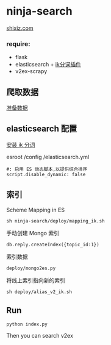 ninja-search
===

[shixiz.com](http://shixiz.com)

### require:

* flask
* elasticsearch + [ik分词插件](https://github.com/medcl/elasticsearch-analysis-ik)
* v2ex-scrapy 

爬取数据
--------

[准备数据](https://github.com/dbbbit/v2ex_scrapy)


elasticsearch 配置
-------------------

[安装 ik 分词](https://github.com/medcl/elasticsearch-analysis-ik)

esroot /config /elasticsearch.yml

    #: 启用 ES 动态脚本,以提供综合排序
    script.disable_dynamic: false


索引
--------

Scheme Mapping in ES 
    
    sh ninja-search/deploy/mapping_ik.sh

手动创建 Mongo 索引

    db.reply.createIndex({topic_id:1})

索引数据
    
    deploy/mongo2es.py 
    
将线上索引指向新的索引
    
    sh deploy/alias_v2_ik.sh


Run
----
  
    python index.py


Then you can search v2ex
